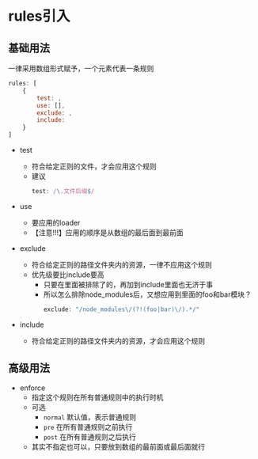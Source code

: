 # rules引入

## 基础用法

一律采用数组形式赋予，一个元素代表一条规则

```js
rules: [
    {
        test: ,
        use: [],
        exclude: ,
        include: 
    }
]
```

- test
    - 符合给定正则的文件，才会应用这个规则
    - 建议
        ```js
        test: /\.文件后缀$/
        ```

 - use
     - 要应用的loader
     - 【注意!!!】应用的顺序是从数组的最后面到最前面

- exclude
    - 符合给定正则的路径文件夹内的资源，一律不应用这个规则
    - 优先级要比include要高
        - 只要在里面被排除了的，再加到include里面也无济于事
        - 所以怎么排除node_modules后，又想应用到里面的foo和bar模块？
            ```js
            exclude: "/node_modules\/(?!(foo|bar)\/).*/"
            ```

- include
    - 符合给定正则的路径文件夹内的资源，才会应用这个规则

## 高级用法

- enforce
    - 指定这个规则在所有普通规则中的执行时机
    - 可选
        - `normal` 默认值，表示普通规则
        - `pre` 在所有普通规则之前执行
        - `post` 在所有普通规则之后执行
    - 其实不指定也可以，只要放到数组的最前面或最后面就行
